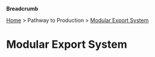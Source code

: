 **Breadcrumb**

[Home](../home.md) > Pathway to Production > [Modular Export System](export.md)

# Modular Export System